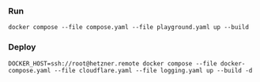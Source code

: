 
### Run

```shell
docker compose --file compose.yaml --file playground.yaml up --build
```

### Deploy

```shell
DOCKER_HOST=ssh://root@hetzner.remote docker compose --file docker-compose.yaml --file cloudflare.yaml --file logging.yaml up --build -d
```
